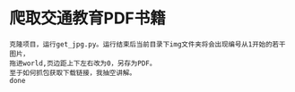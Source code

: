 # 爬取交通教育PDF书籍

    克隆项目，运行get_jpg.py。运行结束后当前目录下img文件夹将会出现编号从1开始的若干图片，
    拖进world,页边距上下左右改为0，另存为PDF。
    至于如何抓包获取下载链接，我抽空讲解。
    done
